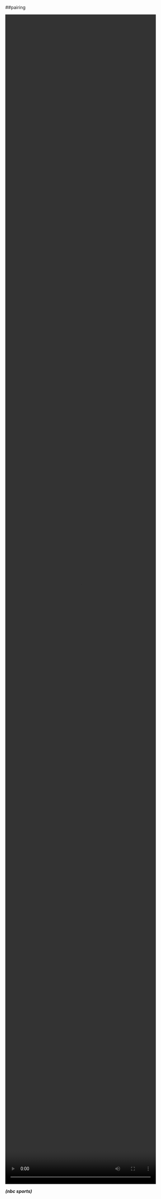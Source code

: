<!-- .slide: data-background="resources/footer.svg" data-background-size="contain" data-background-position="bottom"  -->

##pairing

<video data-autoplay controls height="94%" width="94%" src="resources/pairing/Mens kayak double 200m (K2) sprint final at Rio Olympics  NBC Olympics.mp4"></video>


_**(nbc sports)**_  <!-- .element: style="color:maroon; font-size: .5em" -->

<br/>
<br/>
<br/>
<br/>
<br/>
<br/>
<br/>

<aside class="notes">
  <p>
  </p>
  <p>
  </p>
</aside>
